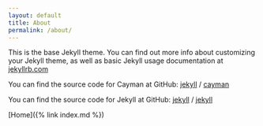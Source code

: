 ```yaml
---
layout: default
title: About
permalink: /about/
---
```


This is the base Jekyll theme. You can find out more info about customizing your Jekyll theme, as well as basic Jekyll usage documentation at [jekyllrb.com](https://jekyllrb.com/)

You can find the source code for Cayman at GitHub:
[jekyll][jekyll-organization] /
[cayman](https://github.com/jekyll/cayman)

You can find the source code for Jekyll at GitHub:
[jekyll][jekyll-organization] /
[jekyll](https://github.com/jekyll/jekyll)

[Home]({% link index.md %})


[jekyll-organization]: https://github.com/jekyll

